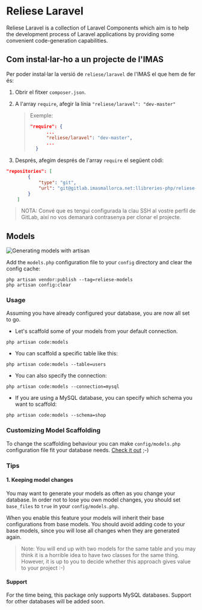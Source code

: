 # Reliese Laravel

Reliese Laravel is a collection of Laravel Components which aim is
to help the development process of Laravel applications by
providing some convenient code-generation capabilities.

## Com instal·lar-ho a un projecte de l'IMAS

Per poder instal·lar la versió de `reliese/laravel` de l'IMAS el que hem de fer és:

1. Obrir el fitxer `composer.json`.
2. A l'array `require`, afegir la línia `"reliese/laravel": "dev-master"`

   > Exemple:
   >
   > ```json
   > "require": {
   >       ...
   >       "reliese/laravel": "dev-master",
   >       ...
   >   }
   > ```

3. Després, afegim després de l'array `require` el següent còdi:

```json
"repositories": [
        {
            "type": "git",
            "url": "git@gitlab.imasmallorca.net:llibreries-php/reliese-laravel.git"
        }
    ]
```

> NOTA: Convé que es tengui configurada la clau SSH al vostre perfil de GitLab, així no vos demanarà contrasenya per clonar el projecte.

## Models

![Generating models with artisan](https://cdn-images-1.medium.com/max/800/1*hOa2QxORE2zyO_-ZqJ40sA.png "Making artisan code my Eloquent models")

Add the `models.php` configuration file to your `config` directory and clear the config cache:

```shell
php artisan vendor:publish --tag=reliese-models
php artisan config:clear
```

### Usage

Assuming you have already configured your database, you are now all set to go.

- Let's scaffold some of your models from your default connection.

```shell
php artisan code:models
```

- You can scaffold a specific table like this:

```shell
php artisan code:models --table=users
```

- You can also specify the connection:

```shell
php artisan code:models --connection=mysql
```

- If you are using a MySQL database, you can specify which schema you want to scaffold:

```shell
php artisan code:models --schema=shop
```

### Customizing Model Scaffolding

To change the scaffolding behaviour you can make `config/models.php` configuration file
fit your database needs. [Check it out](https://github.com/reliese/laravel/blob/master/config/models.php) ;-)

### Tips

#### 1. Keeping model changes

You may want to generate your models as often as you change your database. In order
not to lose you own model changes, you should set `base_files` to `true` in your `config/models.php`.

When you enable this feature your models will inherit their base configurations from
base models. You should avoid adding code to your base models, since you
will lose all changes when they are generated again.

> Note: You will end up with two models for the same table and you may think it is a horrible idea
> to have two classes for the same thing. However, it is up to you
> to decide whether this approach gives value to your project :-)

#### Support

For the time being, this package only supports MySQL databases. Support for other databases will be added soon.
